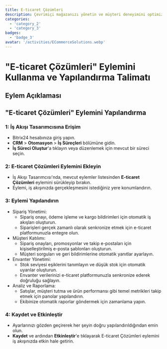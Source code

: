 ```yaml
---
title: E-ticaret Çözümleri
description: Çevrimiçi mağazanızı yönetin ve müşteri deneyimini optimize edin.
categories: 
  - 'category_2'
  - 'category_3'
badges: 
  - 'badge_3'
avatar: '/activities/ECommerceSolutions.webp'
---
```

# "E-ticaret Çözümleri" Eylemini Kullanma ve Yapılandırma Talimatı

## Eylem Açıklaması

## **"E-ticaret Çözümleri" Eylemini Yapılandırma**

### 1: İş Akışı Tasarımcısına Erişim
- Bitrix24 hesabınıza giriş yapın.
- **CRM** > **Otomasyon** > **İş Süreçleri** bölümüne gidin.
- **İş Süreci Oluştur**'a tıklayın veya düzenlemek için mevcut bir süreci seçin.

### 2: E-ticaret Çözümleri Eylemini Ekleyin
- İş Akışı Tasarımcısı'nda, mevcut eylemler listesinden **E-ticaret Çözümleri** eylemini sürükleyip bırakın.
- Eylemi, iş akışınızda gerçekleşmesini istediğiniz yere konumlandırın.

### 3: Eylemi Yapılandırın
- Sipariş Yönetimi:
  - Sipariş onayı, ödeme işleme ve kargo bildirimleri için otomatik iş akışları oluşturun.
  - Siparişleri gerçek zamanlı olarak senkronize etmek için e-ticaret platformunuzla entegre olun.
- Müşteri Katılımı:
  - Sipariş onayları, promosyonlar ve takip e-postaları için kişiselleştirilmiş e-posta şablonları oluşturun.
  - Müşteri sorguları ve geri bildirimlerine otomatik yanıtlar ayarlayın.
- Envanter Yönetimi:
  - Stok seviyesi eşiklerini tanımlayın ve düşük stok için otomatik uyarılar oluşturun.
  - Envanter verilerinizi e-ticaret platformunuzla senkronize ederek doğruluğu sağlayın.
- Analiz ve Raporlama:
  - Satışlar, müşteri tutma ve ürün performansı gibi temel metrikleri takip etmek için panolar yapılandırın.
  - Ekibinize otomatik raporlar göndermek için zamanlama yapın.

### 4: Kaydet ve Etkinleştir
- Ayarlarınızı gözden geçirerek her şeyin doğru yapılandırıldığından emin olun.
- **Kaydet** ve ardından **Etkinleştir**'e tıklayarak E-ticaret Çözümleri eylemini iş akışınızda etkin hale getirin.